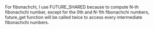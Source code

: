 For fibonachchi, I use FUTURE_SHARED because to compute N-th fibonachchi number, except for the 0th and N-1th fibonachchi numbers, future_get function will be called twice to access every intermediate fibonachchi numbers.